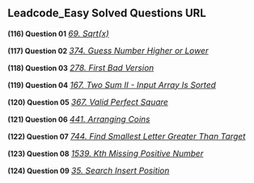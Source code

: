## Leadcode_Easy Solved Questions URL

**(116) Question 01** <a href="https://leetcode.com/problems/sqrtx/submissions/923762747/" target="_blank" style="font-size: 16px;dispaly:inline-block;">_69. Sqrt(x)_</a> <br/>

**(117) Question 02** <a href="https://leetcode.com/problems/guess-number-higher-or-lower/submissions/923785045/" target="_blank" style="font-size: 16px;dispaly:inline-block;">_374. Guess Number Higher or Lower_</a> <br/>

**(118) Question 03** <a href="https://leetcode.com/problems/first-bad-version/submissions/923813018/" target="_blank" style="font-size: 16px;dispaly:inline-block;">_278. First Bad Version_</a> <br/>

**(119) Question 04** <a href="https://leetcode.com/problems/two-sum-ii-input-array-is-sorted/submissions/923851303/" target="_blank" style="font-size: 16px;dispaly:inline-block;">_167. Two Sum II - Input Array Is Sorted_</a> <br/>

**(120) Question 05** <a href="https://leetcode.com/problems/valid-perfect-square/submissions/923858332/" target="_blank" style="font-size: 16px;dispaly:inline-block;">_367. Valid Perfect Square_</a> <br/>

**(121) Question 06** <a href="https://leetcode.com/problems/arranging-coins/submissions/924148378/" target="_blank" style="font-size: 16px;dispaly:inline-block;">_441. Arranging Coins_</a> <br/>

**(122) Question 07** <a href="https://leetcode.com/problems/find-smallest-letter-greater-than-target/submissions/924172771/" target="_blank" style="font-size: 16px;dispaly:inline-block;">_744. Find Smallest Letter Greater Than Target_</a> <br/>

**(123) Question 08** <a href="https://leetcode.com/problems/kth-missing-positive-number/submissions/924202772/" target="_blank" style="font-size: 16px;dispaly:inline-block;">_1539. Kth Missing Positive Number_</a> <br/> 

**(124) Question 09** <a href="https://leetcode.com/problems/search-insert-position/submissions/924263962/" target="_blank" style="font-size: 16px;dispaly:inline-block;">_35. Search Insert Position_</a> <br/> 




